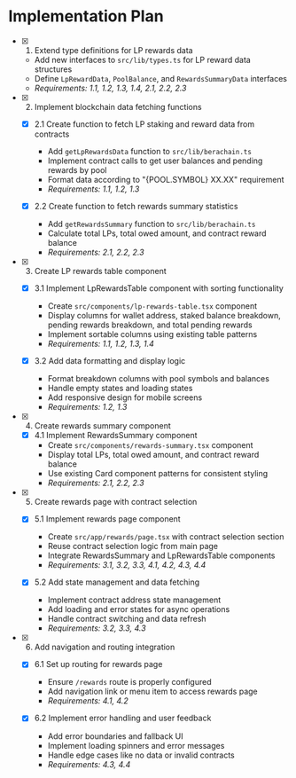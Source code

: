# Implementation Plan

- [x] 1. Extend type definitions for LP rewards data

  - Add new interfaces to `src/lib/types.ts` for LP reward data structures
  - Define `LpRewardData`, `PoolBalance`, and `RewardsSummaryData` interfaces
  - _Requirements: 1.1, 1.2, 1.3, 1.4, 2.1, 2.2, 2.3_

- [x] 2. Implement blockchain data fetching functions

  - [x] 2.1 Create function to fetch LP staking and reward data from contracts

    - Add `getLpRewardsData` function to `src/lib/berachain.ts`
    - Implement contract calls to get user balances and pending rewards by pool
    - Format data according to "{POOL.SYMBOL} XX.XX" requirement
    - _Requirements: 1.1, 1.2, 1.3_

  - [x] 2.2 Create function to fetch rewards summary statistics
    - Add `getRewardsSummary` function to `src/lib/berachain.ts`
    - Calculate total LPs, total owed amount, and contract reward balance
    - _Requirements: 2.1, 2.2, 2.3_

- [x] 3. Create LP rewards table component

  - [x] 3.1 Implement LpRewardsTable component with sorting functionality

    - Create `src/components/lp-rewards-table.tsx` component
    - Display columns for wallet address, staked balance breakdown, pending rewards breakdown, and total pending rewards
    - Implement sortable columns using existing table patterns
    - _Requirements: 1.1, 1.2, 1.3, 1.4_

  - [x] 3.2 Add data formatting and display logic
    - Format breakdown columns with pool symbols and balances
    - Handle empty states and loading states
    - Add responsive design for mobile screens
    - _Requirements: 1.2, 1.3_

- [x] 4. Create rewards summary component

  - [x] 4.1 Implement RewardsSummary component
    - Create `src/components/rewards-summary.tsx` component
    - Display total LPs, total owed amount, and contract reward balance
    - Use existing Card component patterns for consistent styling
    - _Requirements: 2.1, 2.2, 2.3_

- [x] 5. Create rewards page with contract selection

  - [x] 5.1 Implement rewards page component

    - Create `src/app/rewards/page.tsx` with contract selection section
    - Reuse contract selection logic from main page
    - Integrate RewardsSummary and LpRewardsTable components
    - _Requirements: 3.1, 3.2, 3.3, 4.1, 4.2, 4.3, 4.4_

  - [x] 5.2 Add state management and data fetching
    - Implement contract address state management
    - Add loading and error states for async operations
    - Handle contract switching and data refresh
    - _Requirements: 3.2, 3.3, 4.3_

- [x] 6. Add navigation and routing integration

  - [x] 6.1 Set up routing for rewards page

    - Ensure `/rewards` route is properly configured
    - Add navigation link or menu item to access rewards page
    - _Requirements: 4.1, 4.2_

  - [x] 6.2 Implement error handling and user feedback
    - Add error boundaries and fallback UI
    - Implement loading spinners and error messages
    - Handle edge cases like no data or invalid contracts
    - _Requirements: 4.3, 4.4_
